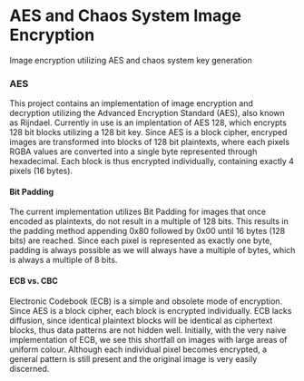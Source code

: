 # AES and Chaos System Image Encryption
Image encryption utilizing AES and chaos system key generation

### AES
This project contains an implementation of image encryption and decryption utilizing the Advanced Encryption Standard (AES), also known as Rijndael. Currently in use is an implentation of AES 128, which encrypts 128 bit blocks utilizing a 128 bit key.
Since AES is a block cipher, encryped images are transformed into blocks of 128 bit plaintexts, where each pixels RGBA values are converted into a single byte represented through hexadecimal. Each block is thus encrypted individually, containing exactly 4 pixels (16 bytes).

#### Bit Padding
The current implementation utilizes Bit Padding for images that once encoded as plaintexts, do not result in a multiple of 128 bits. This results in the padding method appending 0x80 followed by 0x00 until 16 bytes (128 bits) are reached. Since each pixel is represented as exactly one byte, padding is always possible as we will always have a multiple of bytes, which is always a multiple of 8 bits.

#### ECB vs. CBC

Electronic Codebook (ECB) is a simple and obsolete mode of encryption. Since AES is a block cipher, each block is encrypted individually. ECB lacks diffusion, since identical plaintext blocks will be identical as ciphertext blocks, thus data patterns are not hidden well. Initially, with the very naive implementation of ECB, we see this shortfall on images with large areas of uniform colour. Although each individual pixel becomes encrypted, a general pattern is still present and the original image is very easily discerned.
